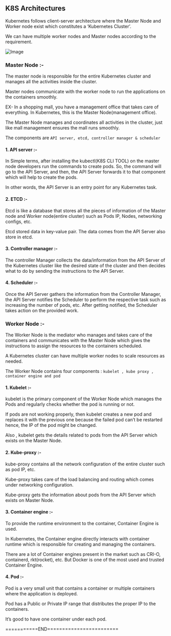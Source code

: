 ## K8S Architectures

Kubernetes follows client-server architecture where the Master Node and Worker node exist which constitutes a ‘Kubernetes Cluster’. 

We can have multiple worker nodes and Master nodes according to the requirement.


![Image](https://github.com/user-attachments/assets/3c4cf77f-6fc8-4c50-acb5-3f15cc1a3241)


### Master Node :-

The master node is responsible for the entire Kubernetes cluster and manages all the activities inside the cluster.

Master nodes communicate with the worker node to run the applications on the containers smoothly. 


EX- In a shopping mall, you have a management office that takes care of everything. In Kubernetes, this is the Master Node(management office). 

The Master Node manages and coordinates all activities in the cluster, just like mall management ensures the mall runs smoothly.


The components are `API server, etcd, controller manager & scheduler`


#### 1. API  server :- 

In Simple terms, after installing the kubectl(K8S CLI TOOL) on the master node developers run the commands to create pods. So, the command will go to the API Server, and then, the API Server forwards it to that component which will help to create the pods. 

In other words, the API Server is an entry point for any Kubernetes task. 


#### 2. ETCD :- 

Etcd is like a database that stores all the pieces of information of the Master node and Worker node(entire cluster) such as Pods IP, Nodes, networking configs, etc. 

Etcd stored data in key-value pair. The data comes from the API Server also store in etcd.


#### 3. Controller manager :- 

The controller Manager collects the data/information from the API Server of the Kubernetes cluster like the desired state of the cluster and then decides what to do by sending the instructions to the API Server.


#### 4. Scheduler :- 

Once the API Server gathers the information from the Controller Manager, the API Server notifies the Scheduler to perform the respective task such as increasing the number of pods, etc. After getting notified, the Scheduler takes action on the provided work.



### Worker Node :-

The Worker Node is the mediator who manages and takes care of the containers and communicates with the Master Node which gives the instructions to assign the resources to the containers scheduled. 

A Kubernetes cluster can have multiple worker nodes to scale resources as needed.

The Worker Node contains four components : `kubelet , kube proxy , container engine and pod`



#### 1. Kubelet :- 

kubelet is the primary component of the Worker Node which manages the Pods and regularly checks whether the pod is running or not.

If pods are not working properly, then kubelet creates a new pod and replaces it with the previous one because the failed pod can’t be restarted hence, the IP of the pod might be changed. 

Also , kubelet gets the details related to pods from the API Server which exists on the Master Node.


#### 2. Kube-proxy :- 

kube-proxy contains all the network configuration of the entire cluster such as pod IP, etc. 

Kube-proxy takes care of the load balancing and routing which comes under networking configuration. 

Kube-proxy gets the information about pods from the API Server which exists on Master Node.


#### 3. Container engine :- 

To provide the runtime environment to the container, Container Engine is used. 

In Kubernetes, the Container engine directly interacts with container runtime which is responsible for creating and managing the containers. 

There are a lot of Container engines present in the market such as CRI-O, containerd, rkt(rocket), etc. But Docker is one of the most used and trusted Container Engine. 


#### 4. Pod :- 

Pod is a very small unit that contains a container or multiple containers where the application is deployed. 

Pod has a Public or Private IP range that distributes the proper IP to the containers.

It’s good to have one container under each pod.



===========END========================


